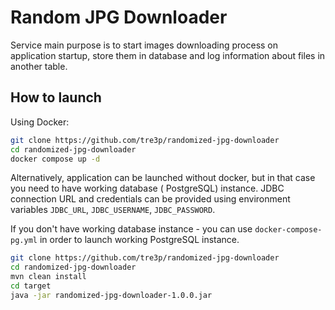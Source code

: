 # Random JPG Downloader

Service main purpose is to start images downloading process on application startup, store them in database and log
information about files in another table.

## How to launch

Using Docker:

```bash
git clone https://github.com/tre3p/randomized-jpg-downloader 
cd randomized-jpg-downloader
docker compose up -d
```

Alternatively, application can be launched without docker, but in that case you need to have working database (
PostgreSQL) instance. JDBC connection URL and credentials can be provided using environment
variables `JDBC_URL`, `JDBC_USERNAME`, `JDBC_PASSWORD`.

If you don't have working database instance - you can use `docker-compose-pg.yml` in order to launch working PostgreSQL
instance.

```bash
git clone https://github.com/tre3p/randomized-jpg-downloader 
cd randomized-jpg-downloader
mvn clean install
cd target
java -jar randomized-jpg-downloader-1.0.0.jar
```